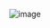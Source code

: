 ![image](https://github.com/Joaoemanuel19/pass-in-web/assets/104728077/dff03635-3814-4041-b6a4-ad3f5912db8f)
